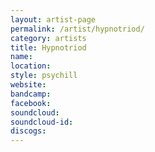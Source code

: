 ```yaml
---
layout: artist-page
permalink: /artist/hypnotriod/
category: artists
title: Hypnotriod
name: 
location: 
style: psychill
website: 
bandcamp: 
facebook: 
soundcloud: 
soundcloud-id: 
discogs: 
---
```

